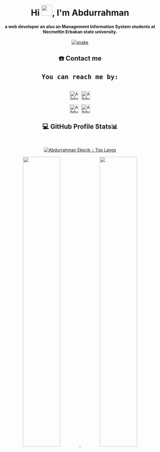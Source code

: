 <div align="center">
<h1 align="center">Hi <img width="35" src="https://abdurrahmanekecik.com/projects/git/waving.gif">, I'm Abdurrahman</h1>
<h4 align="center">a web developer an also an Management Information System students at Necmettin Erbakan state university.</h4>
</div>

<div align="center">
  <a href="https://abdurrahmanekecik.com">
  <img  src="https://abdurrahmanekecik.com/projects/git/grid-snake.svg"
       alt="snake" /></a>
</div>


 
<div> <h2 align="center"> ☎️ Contact me</h2>
  <samp>
    <h2 align="center">You can reach me by:</h2>
    <p align="center">
      <br/>
      <a href="https://www.linkedin.com/in/abdurrahman-ekecik-84a7b7192/" target="blank"><img align="center"
         src="https://img.shields.io/badge/linkedin-%231DA1F2.svg?style=for-the-badge&logo=linkedin&logoColor=white"
         alt="Abdurrahman Ekecik" height="30"/></a>
      <a href="mailto:abdurrahmanekecik@gmail.com" target="blank"><img align="center"
         src="https://img.shields.io/badge/gmail-EA4335.svg?style=for-the-badge&logo=gmail&logoColor=white"
         alt="Abdurrahman Ekecik" height="30"/></a>
    </p>
  <p align="center">
      <a href="https://instagram.com/prisoners.z" target="blank"><img align="center"
         src="https://img.shields.io/badge/instagram-%23E4405F.svg?style=for-the-badge&logo=Instagram&logoColor=white"
         alt="Abdurrahman Ekecik" height="30"/></a>
      <a href="https://twitter.com/prsoners0" target="blank"><img align="center"
         src="https://img.shields.io/badge/twitter-1DA1F2.svg?style=for-the-badge&logo=twitter&logoColor=white"
         alt="Abdurrahman Ekecik" height="30"/></a>
      <br>
    </p>
  </samp>
</div>


  <div>
    <h2 align="center"> 💻 GitHub Profile Stats📊 </h2>
      <br/>
        <p align="center">
          <a href="https://github.com/abdurrahmanekecik">
          <img src="https://github-readme-stats.vercel.app/api/top-langs/?username=abdurrahmanekecik&langs_count=8&theme=gruvbox&layout=compact&hide_border=true" alt="Abdurrahman Ekecik :: Top Langs" /></a>
        </p>
        <p align="center">
          <a href="https://github.com/abdurrahmanekecik/">
          <img width="49.5%" src="https://github-readme-stats.vercel.app/api?username=abdurrahmanekecik&show_icons=true&theme=gruvbox&" />
          <img width="49.5%" src="https://github-readme-streak-stats.herokuapp.com/?user=abdurrahmanekecik&theme=gruvbox&hide_border=true" />
          </a>
       </p>
     <br>
  </div>    
